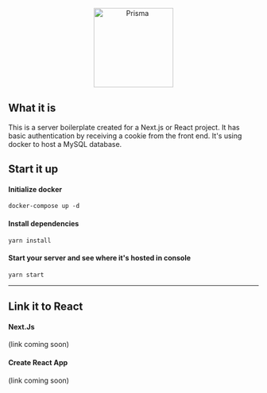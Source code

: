 <p align="center"><a href="https://www.prisma.io"><img src="https://i.imgur.com/wD4rVt4.png" alt="Prisma" height="160px"></a></p>

## What it is

This is a server boilerplate created for a Next.js or React project. It has basic authentication by receiving a cookie from the front end. It's using docker to host a MySQL database.

## Start it up

#### Initialize docker

```
docker-compose up -d
```

#### Install dependencies

```
yarn install
```

#### Start your server and see where it's hosted in console

```
yarn start
```

---

## Link it to React

#### Next.Js

(link coming soon)

#### Create React App

(link coming soon)
